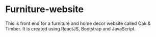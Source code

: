 # Furniture-website
This is front end for a furniture and home decor website called Oak & Timber. It is created using ReactJS, Bootstrap and JavaScript.
